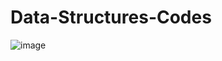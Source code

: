 # Data-Structures-Codes
![image](https://user-images.githubusercontent.com/111473426/205577817-68488b24-ef14-489d-bc6a-2f465665e078.png)
